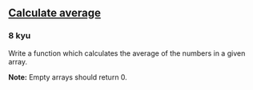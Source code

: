 <h2><a href=https://www.codewars.com/kata/57a2013acf1fa5bfc4000921/train/csharp target="_blank">Calculate average</a></h2><h3>8 kyu</h3><p>Write a function which calculates the average of the numbers in a given array.</p><p><strong>Note:</strong> Empty arrays should return 0.</p>